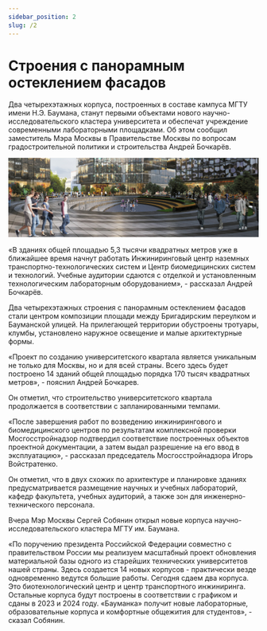 ```yaml
---
sidebar_position: 2
slug: /2
---
```


# Строения с панорамным остеклением фасадов

Два четырехэтажных корпуса, построенных в составе кампуса МГТУ имени Н.Э. Баумана, станут первыми объектами нового научно-исследовательского кластера университета и обеспечат учреждение современными лабораторными площадками. Об этом сообщил заместитель Мэра Москвы в Правительстве Москвы по вопросам градостроительной политики и строительства Андрей Бочкарёв.

![](images/campus2.jpeg)

«В зданиях общей площадью 5,3 тысячи квадратных метров уже в ближайшее время начнут работать Инжиниринговый центр наземных транспортно-технологических систем и Центр биомедицинских систем и технологий. Учебные аудитории сдаются с отделкой и установленным технологическим лабораторным оборудованием», - рассказал Андрей Бочкарёв.

Два четырехэтажных строения с панорамным остеклением фасадов стали центром композиции площади между Бригадирским переулком и Бауманской улицей. На прилегающей территории обустроены тротуары, клумбы, установлено наружное освещение и малые архитектурные формы.

«Проект по созданию университетского квартала является уникальным не только для Москвы, но и для всей страны. Всего здесь будет построено 14 зданий общей площадью порядка 170 тысяч квадратных метров», - пояснил Андрей Бочкарев.

Он отметил, что строительство университетского квартала продолжается в соответствии с запланированными темпами.

«После завершения работ по возведению инжинирингового и биомедицинского центров по результатам комплексной проверки Мосгосстройнадзор подтвердил соответствие построенных объектов проектной документации, а затем выдал разрешение на его ввод в эксплуатацию», - рассказал председатель Мосгосстройнадзора Игорь Войстратенко. 

Он отметил, что в двух схожих по архитектуре и планировке зданиях предусматривается размещение научных и учебных лабораторий, кафедр факультета, учебных аудиторий, а также зон для инженерно-технического персонала.

Вчера Мэр Москвы Сергей Собянин открыл новые корпуса научно-исследовательского кластера МГТУ им. Баумана.

«По поручению президента Российской Федерации совместно с правительством России мы реализуем масштабный проект обновления материальной базы одного из старейших технических университетов нашей страны. Здесь создается 14 новых корпусов - практически везде одновременно ведутся большие работы. Сегодня сдаем два корпуса. Это биотехнологический центр и центр транспортного инжиниринга. Остальные корпуса будут построены в соответствии с графиком и сданы в 2023 и 2024 году. «Бауманка» получит новые лабораторные, образовательные корпуса и комфортные общежития для студентов», - сказал Собянин. 
